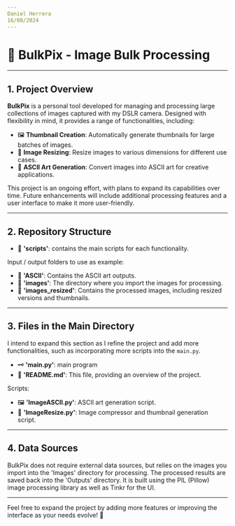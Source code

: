 ```yaml
---
Daniel Herrera  
16/08/2024
---
```


# 📸 BulkPix - Image Bulk Processing

---

## 1. Project Overview

**BulkPix** is a personal tool developed for managing and processing large collections of images captured with my DSLR camera. Designed with flexibility in mind, it provides a range of functionalities, including:

- 🖼️ **Thumbnail Creation**: Automatically generate thumbnails for large batches of images.
- 📏 **Image Resizing**: Resize images to various dimensions for different use cases.
- 🎨 **ASCII Art Generation**: Convert images into ASCII art for creative applications.

This project is an ongoing effort, with plans to expand its capabilities over time. Future enhancements will include additional processing features and a user interface to make it more user-friendly.

---

## 2. Repository Structure

- 📁 **'scripts'**: contains the main scripts for each functionality.

Input / output folders to use as example:
- 📁 **'ASCII'**: Contains the ASCII art outputs.
- 📂 **'images'**: The directory where you import the images for processing.
- 📁 **'images_resized'**: Contains the processed images, including resized versions and thumbnails.


---

## 3. Files in the Main Directory

I intend to expand this section as I refine the project and add more functionalities, such as incorporating more scripts into the `main.py`.
- 🗝️ **'main.py'**: main program
- 📄 **'README.md'**: This file, providing an overview of the project.

Scripts:
- 🖼️ **'ImageASCII.py'**: ASCII art generation script.
- 📏 **'ImageResize.py'**: Image compressor and thumbnail generation script.

---

## 4. Data Sources

BulkPix does not require external data sources, but relies on the images you import into the 'Images' directory for processing. The processed results are saved back into the 'Outputs' directory. It is built using the PIL (Pillow) image processing library as well as Tinkr for the UI.

---

Feel free to expand the project by adding more features or improving the interface as your needs evolve! 🚀
